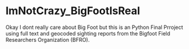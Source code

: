 # ImNotCrazy_BigFootIsReal
Okay I dont really care about Big Foot but this is an Python Final Prroject using full text and geocoded sighting reports from the Bigfoot Field Researchers Organization (BFRO).
